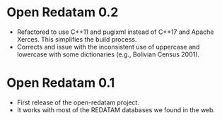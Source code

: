 # Open Redatam 0.2

* Refactored to use C++11 and pugixml instead of C++17 and Apache Xerces. This simplifies the build process.
* Corrects and issue with the inconsistent use of uppercase and lowercase with some dictionaries (e.g., Bolivian Census 2001).

# Open Redatam 0.1

* First release of the open-redatam project.
* It works with most of the REDATAM databases we found in the web.
